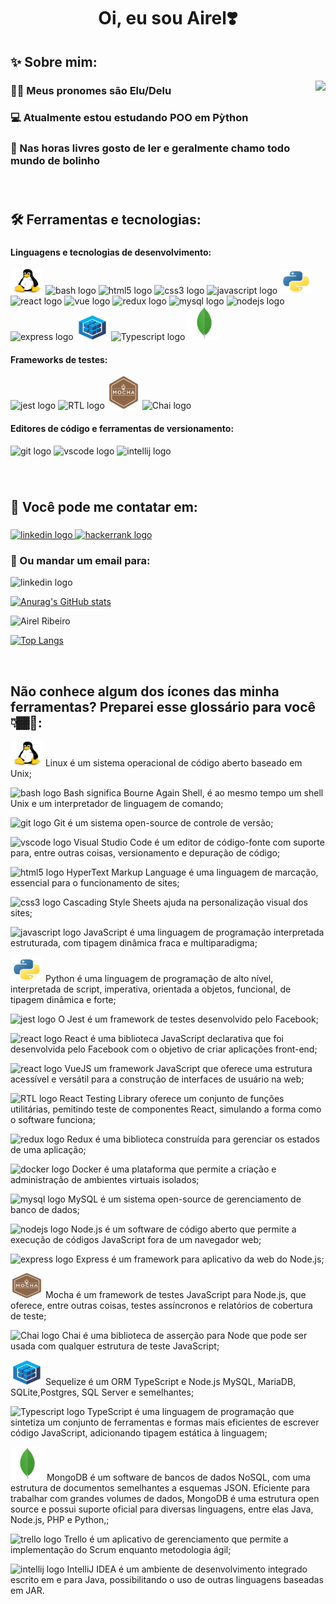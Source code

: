 <h1 align="center">Oi, eu sou Airel❣️</h1>

###

<h2 align="left">✨ Sobre mim:</h2>



<img align="right" height="200" src="https://c.tenor.com/Iqb8yXDX198AAAAj/twitch-onigiri.gif"  />

###

<h3 align="left">🏳️‍⚧️ Meus pronomes são Elu/Delu</h3>
<h3 align="left">💻 Atualmente estou estudando POO em Pỳthon</h3>
<h3 align="left">📕 Nas horas livres gosto de ler e geralmente chamo todo mundo de bolinho</h3>

###
<br/>
  
  <h2 align="left">🛠️ Ferramentas e tecnologias:</h2>
  
###
  
 #### Linguagens e tecnologias de desenvolvimento:
  
  <div align="left">
    <img src="https://raw.githubusercontent.com/devicons/devicon/1119b9f84c0290e0f0b38982099a2bd027a48bf1/icons/linux/linux-original.svg" height="40" width="52" alt="Linux logo"  />
    <img src="https://cdn.jsdelivr.net/gh/devicons/devicon/icons/bash/bash-original.svg" width="52" alt="bash logo"  />
    <img src="https://cdn.jsdelivr.net/gh/devicons/devicon/icons/html5/html5-original.svg" width="52" alt="html5 logo"  />
    <img src="https://cdn.jsdelivr.net/gh/devicons/devicon/icons/css3/css3-original.svg" width="52" alt="css3 logo"  />
    <img src="https://cdn.jsdelivr.net/gh/devicons/devicon/icons/javascript/javascript-original.svg" width="52" alt="javascript logo"  />
    <img src="https://raw.githubusercontent.com/devicons/devicon/1119b9f84c0290e0f0b38982099a2bd027a48bf1/icons/python/python-original.svg" height="40" width="52" alt="Python logo"  />
    <img src="https://cdn.jsdelivr.net/gh/devicons/devicon/icons/react/react-original.svg" width="52" alt="react logo"  />
    <img src="https://cdn.jsdelivr.net/gh/devicons/devicon/icons/vuejs/vuejs-original.svg" width="52" alt="vue logo"  />
    <img src="https://cdn.jsdelivr.net/gh/devicons/devicon/icons/redux/redux-original.svg" width="52" alt="redux logo"  />
    <img src="https://cdn.jsdelivr.net/gh/devicons/devicon/icons/mysql/mysql-original.svg" width="52" alt="mysql logo"  />
    <img src="https://cdn.jsdelivr.net/gh/devicons/devicon/icons/nodejs/nodejs-original.svg" width="52" alt="nodejs logo"  />
    <img src="https://cdn.jsdelivr.net/gh/devicons/devicon/icons/express/express-original.svg" width="52" alt="express logo"  />
    <img src="https://raw.githubusercontent.com/devicons/devicon/1119b9f84c0290e0f0b38982099a2bd027a48bf1/icons/sequelize/sequelize-original.svg" height="40" width="52" alt="Sequelize logo"  />
    <img src="https://user-images.githubusercontent.com/98190806/192385009-fa2bf5dc-d0ca-40fc-b47e-3909d5540ed6.png" width="52" alt="Typescript logo"  />
    <img src="https://raw.githubusercontent.com/devicons/devicon/1119b9f84c0290e0f0b38982099a2bd027a48bf1/icons/mongodb/mongodb-original.svg" width="54" alt="MongoDB logo"  />
  </div>

#### Frameworks de testes:
  <div align="left">
    <img src="https://cdn.jsdelivr.net/gh/devicons/devicon/icons/jest/jest-plain.svg" width="52" alt="jest logo"  />
    <img src="https://testing-library.com/img/octopus-128x128.png" width="52" alt="RTL logo"  />
    <img src="https://raw.githubusercontent.com/devicons/devicon/1119b9f84c0290e0f0b38982099a2bd027a48bf1/icons/mocha/mocha-plain.svg" width="52" alt="Mocha logo"  />
    <img src="https://opencollective-production.s3-us-west-1.amazonaws.com/76dc6780-9bb2-11e8-927c-71f29759abab.png" width="52" alt="Chai logo"  />
  </div>
  
#### Editores de código e ferramentas de versionamento:
  <div align="left">
     <img src="https://cdn.jsdelivr.net/gh/devicons/devicon/icons/git/git-original.svg" width="52" alt="git logo"  />
    <img src="https://cdn.jsdelivr.net/gh/devicons/devicon/icons/vscode/vscode-original.svg" width="52" alt="vscode logo"  />
    <img src="https://cdn.jsdelivr.net/gh/devicons/devicon/icons/intellij/intellij-original.svg" width="52" alt="intellij logo"  />
  </div>
  
###
<br/>

<h2 align="left">💬 Você pode me contatar em:</h2>

###

<div align="left">
  <a href="https://www.linkedin.com/in/airel-ribeiro/" target="_blank">
    <img src="https://img.shields.io/static/v1?message=LinkedIn&logo=linkedin&label=&color=0077B5&logoColor=white&labelColor=&style=flat" height="40" alt="linkedin logo"  />
  </a>
  <a href="https://wa.me/5581995925479" target="_blank">
    <img src="https://img.shields.io/static/v1?message=WhatsApp&logo=whatsapp&label=&color=2EC866&logoColor=white&labelColor=&style=flat" height="40" alt="hackerrank logo"  />
  </a>
</div>

###

<h3 align="left">📩 Ou mandar um email para:</h3>

<img src="https://img.shields.io/static/v1?message=airel.ribeiroesilva@gmail.com&label=&color=f26e5a&logoColor=white&labelColor=&style=flat" height="40" alt="linkedin logo"  />

<br>

[![Anurag's GitHub stats](https://github-readme-stats.vercel.app/api?username=AirelRibeiro&hide=contribs,issues&count_private=true&show_icons=true&theme=moltack)](https://github.com/anuraghazra/github-readme-stats)
<p align="left"> <img src="https://komarev.com/ghpvc/?username=AirelRibeiro&label=Profile%20views&color=ff69b4&style=for-the-badge" width="250" alt="Airel Ribeiro" /> </p>
  
[![Top Langs](https://github-readme-stats.vercel.app/api/top-langs/?username=AirelRibeiro&layout=compact&hide=html,css)](https://github.com/anuraghazra/github-readme-stats)

<!-- Crédito pelo contador: https://github.com/antonkomarev/github-profile-views-counter -->

<br clear="both">

 
<h2 align="left">Não conhece algum dos ícones das minha ferramentas? Preparei esse glossário para você👇🏾🤗:</h2>

<div align="left">
  <p>
    <img src="https://raw.githubusercontent.com/devicons/devicon/1119b9f84c0290e0f0b38982099a2bd027a48bf1/icons/linux/linux-original.svg" height="40" width="52" alt="trello logo"  />
    Linux é um sistema operacional de código aberto baseado em Unix;
  </p>
  <p>
    <img src="https://cdn.jsdelivr.net/gh/devicons/devicon/icons/bash/bash-original.svg" height="40" width="52" alt="bash logo"  />
    Bash significa Bourne Again Shell, é ao mesmo tempo um shell Unix e um interpretador de linguagem de comando;
  </p>
  <p>
    <img src="https://cdn.jsdelivr.net/gh/devicons/devicon/icons/git/git-original.svg" height="40" width="52" alt="git logo"  />
    Git é um sistema open-source de controle de versão;
  </p>
  <p>
    <img src="https://cdn.jsdelivr.net/gh/devicons/devicon/icons/vscode/vscode-original.svg" height="40" width="52" alt="vscode logo"  />
    Visual Studio Code é um editor de código-fonte com suporte para, entre outras coisas, versionamento e depuração de código;
  </p>
  <p>
    <img src="https://cdn.jsdelivr.net/gh/devicons/devicon/icons/html5/html5-original.svg" height="40" width="52" alt="html5 logo"  />
    HyperText Markup Language é uma linguagem de marcação, essencial para o funcionamento de sites;
  </p>
  <p>
    <img src="https://cdn.jsdelivr.net/gh/devicons/devicon/icons/css3/css3-original.svg" height="40" width="52" alt="css3 logo"  />
    Cascading Style Sheets ajuda na personalização visual dos sites;
  </p>
  <p>
    <img src="https://cdn.jsdelivr.net/gh/devicons/devicon/icons/javascript/javascript-original.svg" height="40" width="52" alt="javascript logo"  />
    JavaScript é uma linguagem de programação interpretada estruturada, com tipagem dinâmica fraca e multiparadigma;
  </p>
  <p>
    <img src="https://raw.githubusercontent.com/devicons/devicon/1119b9f84c0290e0f0b38982099a2bd027a48bf1/icons/python/python-original.svg" height="40" width="52" alt="Python logo"  />
    Python é uma linguagem de programação de alto nível, interpretada de script, imperativa, orientada a objetos, funcional, 
                   de tipagem dinâmica e forte;
  </p>
  <p>
    <img src="https://cdn.jsdelivr.net/gh/devicons/devicon/icons/jest/jest-plain.svg" height="40" width="52" alt="jest logo"  />
    O Jest é um framework de testes desenvolvido pelo Facebook;
  </p>
  <p>
    <img src="https://cdn.jsdelivr.net/gh/devicons/devicon/icons/react/react-original.svg" height="40" width="52" alt="react logo"  />
    React é uma biblioteca JavaScript declarativa que foi desenvolvida pelo Facebook com o objetivo de criar aplicações front-end;
  </p>
  <p>
    <img src="https://cdn.jsdelivr.net/gh/devicons/devicon/icons/vuejs/vuejs-original.svg" height="40" width="52" alt="react logo"  />
    VueJS um framework JavaScript que oferece uma estrutura acessível e versátil para a construção de interfaces de usuário na web;
  </p>
  <p>
    <img src="https://testing-library.com/img/octopus-128x128.png" height="40" alt="RTL logo"  />
    React Testing Library oferece um conjunto de funções utilitárias, pemitindo teste de componentes React, simulando a forma como o software funciona;
  </p>
  <p>
    <img src="https://cdn.jsdelivr.net/gh/devicons/devicon/icons/redux/redux-original.svg" height="40" width="52" alt="redux logo"  />
    Redux é uma biblioteca construída para gerenciar os estados de uma aplicação;
  </p>
  <p>
    <img src="https://cdn.jsdelivr.net/gh/devicons/devicon/icons/docker/docker-original.svg" height="40" width="52" alt="docker logo"  />
    Docker é uma plataforma que permite a criação e administração de ambientes virtuais isolados;
  </p>
  <p>
    <img src="https://cdn.jsdelivr.net/gh/devicons/devicon/icons/mysql/mysql-original.svg" height="40" width="52" alt="mysql logo"  />
    MySQL é um sistema open-source de gerenciamento de banco de dados;
  </p>
  <p>
    <img src="https://cdn.jsdelivr.net/gh/devicons/devicon/icons/nodejs/nodejs-original.svg" height="40" width="52" alt="nodejs logo"  />
    Node.js é um software de código aberto que permite a execução de códigos JavaScript fora de um navegador web;
  </p>
  <p>
    <img src="https://cdn.jsdelivr.net/gh/devicons/devicon/icons/express/express-original.svg" height="40" width="52" alt="express logo"  />
    Express é um framework para aplicativo da web do Node.js;
  </p>
  <p>
    <img src="https://raw.githubusercontent.com/devicons/devicon/1119b9f84c0290e0f0b38982099a2bd027a48bf1/icons/mocha/mocha-plain.svg" height="40"          width="52" alt="Mocha logo"  />
    Mocha é um framework de testes JavaScript para Node.js, que oferece, entre outras coisas, testes assíncronos e relatórios de cobertura de teste;
  </p>
  <p>
    <img src="https://opencollective-production.s3-us-west-1.amazonaws.com/76dc6780-9bb2-11e8-927c-71f29759abab.png" height="40" alt="Chai logo"  />
    Chai é uma biblioteca de asserção para Node que pode ser usada com qualquer estrutura de teste JavaScript;
  </p>
  <p>
    <img src="https://raw.githubusercontent.com/devicons/devicon/1119b9f84c0290e0f0b38982099a2bd027a48bf1/icons/sequelize/sequelize-original.svg" height="40" width="52" alt="Sequelize logo"  />
    Sequelize é um ORM TypeScript e Node.js MySQL, MariaDB, SQLite,Postgres, SQL Server e semelhantes;
  </p>
  <p>
    <img src="https://user-images.githubusercontent.com/98190806/192385009-fa2bf5dc-d0ca-40fc-b47e-3909d5540ed6.png" height="40" alt="Typescript logo"  />
    TypeScript é uma linguagem de programação que sintetiza um conjunto de ferramentas e formas mais eficientes de escrever código JavaScript, adicionando tipagem estática à linguagem;
  </p>
  <p>
    <img src="https://raw.githubusercontent.com/devicons/devicon/1119b9f84c0290e0f0b38982099a2bd027a48bf1/icons/mongodb/mongodb-original.svg" width="54" alt="MongoDB logo"/>
    MongoDB é um software de bancos de dados NoSQL, com uma estrutura de documentos semelhantes a esquemas JSON. Eficiente para trabalhar com grandes volumes de dados, MongoDB é uma estrutura open source e possui suporte  oficial para diversas linguagens, entre elas Java, Node.js, PHP e Python,;
  </p>
  <p>
    <img src="https://cdn.jsdelivr.net/gh/devicons/devicon/icons/trello/trello-plain.svg" height="40" width="52" alt="trello logo"  />
    Trello é um aplicativo de gerenciamento que permite a implementação do Scrum enquanto metodologia ágil;
  </p>
  <p>
    <img src="https://cdn.jsdelivr.net/gh/devicons/devicon/icons/intellij/intellij-original.svg" height="40" width="52" alt="intellij logo"  />
    IntelliJ IDEA é um ambiente de desenvolvimento integrado escrito em e para Java, possibilitando o uso de outras linguagens baseadas em JAR.
  </p>
</div>

###
